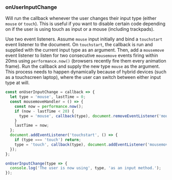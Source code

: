 ### onUserInputChange

Will run the callback whenever the user changes their input type (either `mouse` or `touch`). This is useful
if you want to disable certain code depending on if the user is using touch as input or a mouse (including trackpads).

Use two event listeners. Assume `mouse` input initially and bind a `touchstart` event listener to the document. 
On `touchstart`, the callback is run and supplied with the current input type as an argument. 
Then, add a `mousemove` event listener to listen for two consecutive `mousemove` events firing within 20ms 
using `performance.now()` (browsers recently fire them every animation frame). Run the callback and supply the new type
`mouse` as the argument. This process needs to happen dynamically because of hybrid devices (such as a touchscreen laptop), 
where the user can switch between either input type at will.

```js
const onUserInputChange = callback => {
  let type = 'mouse', lastTime = 0;
  const mousemoveHandler = () => {
    const now = performance.now();
    if (now - lastTime < 20) {
      type = 'mouse', callback(type), document.removeEventListener('mousemove', mousemoveHandler);
    }
    lastTime = now;
  };
  document.addEventListener('touchstart', () => {
    if (type === 'touch') return;
    type = 'touch', callback(type), document.addEventListener('mousemove', mousemoveHandler);
  });
};
```

```js
onUserInputChange(type => {
  console.log('The user is now using', type, 'as an input method.');
});
```
